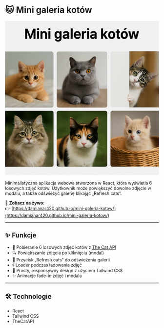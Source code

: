 # 🐱 Mini galeria kotów

![hero](public/preview.png)

Minimalistyczna aplikacja webowa stworzona w React, która wyświetla 6 losowych zdjęć kotów. Użytkownik może powiększyć dowolne zdjęcie w modalu, a także odświeżyć galerię klikając „Refresh cats”.

🔗 **Zobacz na żywo:**  
👉 [https://damianar420.github.io/mini-galeria-kotow/](https://damianar420.github.io/mini-galeria-kotow/)

---

## ✨ Funkcje

- 🐾 Pobieranie 6 losowych zdjęć kotów z [The Cat API](https://thecatapi.com/)
- 🔍 Powiększanie zdjęcia po kliknięciu (modal)
- 🔄 Przycisk „Refresh cats” do odświeżenia galerii
- 🌀 Loader podczas ładowania zdjęć
- 🎨 Prosty, responsywny design z użyciem Tailwind CSS
- ✨ Animacje fade-in zdjęć i modala

---

## 🛠️ Technologie

- React
- Tailwind CSS
- TheCatAPI
